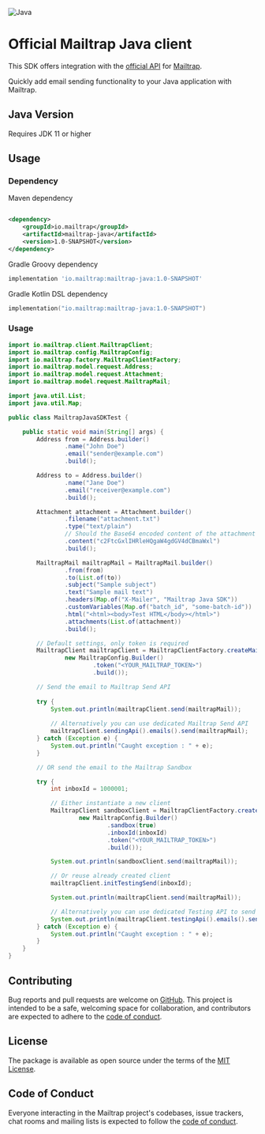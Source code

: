 ![Java](https://badgen.net/badge/icon/Java?icon=java&label=) 

# Official Mailtrap Java client

This SDK offers integration with the [official API](https://api-docs.mailtrap.io/) for [Mailtrap](https://mailtrap.io).

Quickly add email sending functionality to your Java application with Mailtrap.

## Java Version

Requires JDK 11 or higher

## Usage

### Dependency

Maven dependency

```xml

<dependency>
    <groupId>io.mailtrap</groupId>
    <artifactId>mailtrap-java</artifactId>
    <version>1.0-SNAPSHOT</version>
</dependency>
```

Gradle Groovy dependency

```groovy
implementation 'io.mailtrap:mailtrap-java:1.0-SNAPSHOT'
```

Gradle Kotlin DSL dependency

```kotlin
implementation("io.mailtrap:mailtrap-java:1.0-SNAPSHOT")
```

### Usage

```java
import io.mailtrap.client.MailtrapClient;
import io.mailtrap.config.MailtrapConfig;
import io.mailtrap.factory.MailtrapClientFactory;
import io.mailtrap.model.request.Address;
import io.mailtrap.model.request.Attachment;
import io.mailtrap.model.request.MailtrapMail;

import java.util.List;
import java.util.Map;

public class MailtrapJavaSDKTest {

    public static void main(String[] args) {
        Address from = Address.builder()
                .name("John Doe")
                .email("sender@example.com")
                .build();

        Address to = Address.builder()
                .name("Jane Doe")
                .email("receiver@example.com")
                .build();

        Attachment attachment = Attachment.builder()
                .filename("attachment.txt")
                .type("text/plain")
                // Should the Base64 encoded content of the attachment
                .content("c2FtcGxlIHRleHQgaW4gdGV4dCBmaWxl")
                .build();

        MailtrapMail mailtrapMail = MailtrapMail.builder()
                .from(from)
                .to(List.of(to))
                .subject("Sample subject")
                .text("Sample mail text")
                .headers(Map.of("X-Mailer", "Mailtrap Java SDK"))
                .customVariables(Map.of("batch_id", "some-batch-id"))
                .html("<html><body>Test HTML</body></html>")
                .attachments(List.of(attachment))
                .build();

        // Default settings, only token is required
        MailtrapClient mailtrapClient = MailtrapClientFactory.createMailtrapClient(
                new MailtrapConfig.Builder()
                        .token("<YOUR_MAILTRAP_TOKEN>")
                        .build());

        // Send the email to Mailtrap Send API
        
        try {
            System.out.println(mailtrapClient.send(mailtrapMail));
            
            // Alternatively you can use dedicated Mailtrap Send API
            mailtrapClient.sendingApi().emails().send(mailtrapMail);
        } catch (Exception e) {
            System.out.println("Caught exception : " + e);
        }

        // OR send the email to the Mailtrap Sandbox

        try {
            int inboxId = 1000001;

            // Either instantiate a new client
            MailtrapClient sandboxClient = MailtrapClientFactory.createMailtrapClient(
                    new MailtrapConfig.Builder()
                            .sandbox(true)
                            .inboxId(inboxId)
                            .token("<YOUR_MAILTRAP_TOKEN>")
                            .build());

            System.out.println(sandboxClient.send(mailtrapMail));

            // Or reuse already created client
            mailtrapClient.initTestingSend(inboxId);

            System.out.println(mailtrapClient.send(mailtrapMail));

            // Alternatively you can use dedicated Testing API to send the email to Mailtrap Sandbox
            System.out.println(mailtrapClient.testingApi().emails().send(mailtrapMail, inboxId));
        } catch (Exception e) {
            System.out.println("Caught exception : " + e);
        }
    }
}
```

## Contributing

Bug reports and pull requests are welcome on [GitHub](https://github.com/railsware/mailtrap-java). This project is intended to be a safe, welcoming space for collaboration, and contributors are expected to adhere to the [code of conduct](CODE_OF_CONDUCT.md).

## License

The package is available as open source under the terms of the [MIT License](https://opensource.org/licenses/MIT).

## Code of Conduct

Everyone interacting in the Mailtrap project's codebases, issue trackers, chat rooms and mailing lists is expected to follow the [code of conduct](CODE_OF_CONDUCT.md).
